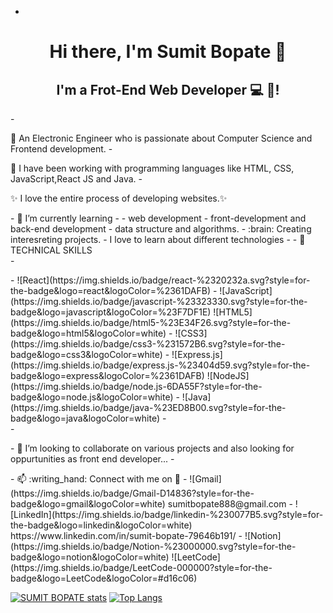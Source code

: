 - <p align="center">
 
</p>

<h1 align="center">
Hi there, I'm Sumit Bopate</a> 👋
</h3>

<h2 align="center">
I'm a Frot-End Web Developer 💻  🎨!
</h2> 
-<p> 👋 An Electronic Engineer who is passionate about  Computer Science and Frontend development.
- <p>👀 I have been working with programming languages like HTML, CSS, JavaScript,React JS and Java.
- 
      <p> ✨ I love the entire process of developing websites.✨</P>
- 🌱 I’m currently learning 
- 
-  web development 
-  front-development and back-end development 
-  data structure and algorithms.
- :brain:   Creating interesreting projects.
-        I love to learn about different technologies 
-   
-    💼 TECHNICAL SKILLS <br>
-     <p> 
- ![React](https://img.shields.io/badge/react-%2320232a.svg?style=for-the-badge&logo=react&logoColor=%2361DAFB) 
- ![JavaScript](https://img.shields.io/badge/javascript-%23323330.svg?style=for-the-badge&logo=javascript&logoColor=%23F7DF1E)    ![HTML5](https://img.shields.io/badge/html5-%23E34F26.svg?style=for-the-badge&logo=html5&logoColor=white)
-  	![CSS3](https://img.shields.io/badge/css3-%231572B6.svg?style=for-the-badge&logo=css3&logoColor=white)  
-  ![Express.js](https://img.shields.io/badge/express.js-%23404d59.svg?style=for-the-badge&logo=express&logoColor=%2361DAFB)      ![NodeJS](https://img.shields.io/badge/node.js-6DA55F?style=for-the-badge&logo=node.js&logoColor=white) 
- ![Java](https://img.shields.io/badge/java-%23ED8B00.svg?style=for-the-badge&logo=java&logoColor=white)  
- </br>
- <p>
- 💞️ I’m looking to collaborate on  various projects and also looking for oppurtunities as front end  developer...
- </p>
- 📫 :writing_hand: Connect with me on  🤝 
- ![Gmail](https://img.shields.io/badge/Gmail-D14836?style=for-the-badge&logo=gmail&logoColor=white) sumitbopate888@gmail.com
- ![LinkedIn](https://img.shields.io/badge/linkedin-%230077B5.svg?style=for-the-badge&logo=linkedin&logoColor=white) https://www.linkedin.com/in/sumit-bopate-79646b191/
- ![Notion](https://img.shields.io/badge/Notion-%23000000.svg?style=for-the-badge&logo=notion&logoColor=white)
![LeetCode](https://img.shields.io/badge/LeetCode-000000?style=for-the-badge&logo=LeetCode&logoColor=#d16c06)

[![SUMIT BOPATE stats](https://github-readme-stats.vercel.app/api?username=SUMITBOPATE&show_icons=true&theme=radical)](https://github.com/sumitbopate/github-readme-stats)
[![Top Langs](https://github-readme-stats.vercel.app/api/top-langs/?username=sumitbopate&layout=compact)](https://github.com/sumitbopate/github-readme-stats)

<!---


SUMITBOPATE/SUMITBOPATE is a ✨ special ✨ repository because its `README.md` (this file) appears on your GitHub profile.
You can click the Preview link to take a look at your changes.
--->

